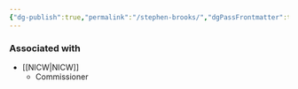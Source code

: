```yaml
---
{"dg-publish":true,"permalink":"/stephen-brooks/","dgPassFrontmatter":true}
---
```


### Associated with
- [[NICW\|NICW]]
	- Commissioner